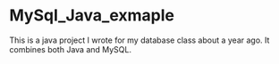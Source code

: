 # MySql_Java_exmaple
This is a java project I wrote for my database class about a year ago. It combines both Java and MySQL.
